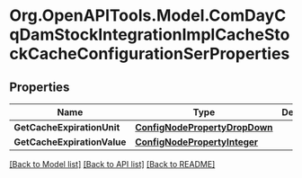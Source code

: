 # Org.OpenAPITools.Model.ComDayCqDamStockIntegrationImplCacheStockCacheConfigurationSerProperties
## Properties

Name | Type | Description | Notes
------------ | ------------- | ------------- | -------------
**GetCacheExpirationUnit** | [**ConfigNodePropertyDropDown**](ConfigNodePropertyDropDown.md) |  | [optional] 
**GetCacheExpirationValue** | [**ConfigNodePropertyInteger**](ConfigNodePropertyInteger.md) |  | [optional] 

[[Back to Model list]](../README.md#documentation-for-models) [[Back to API list]](../README.md#documentation-for-api-endpoints) [[Back to README]](../README.md)

